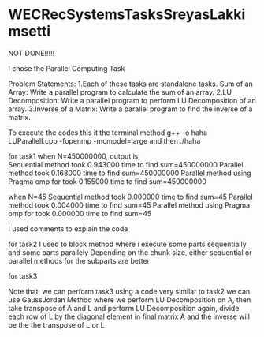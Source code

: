 # WECRecSystemsTasksSreyasLakkimsetti

NOT DONE!!!!!

I chose the Parallel Computing Task

Problem Statements:
1.Each of these tasks are standalone tasks.
Sum of an Array:
Write a parallel program to calculate the sum of an array.
2.LU Decomposition:
Write a parallel program to perform LU Decomposition of an array. 
3.Inverse of a Matrix:
Write a parallel program to find the inverse of a matrix. 


To execute the codes
this it the terminal method
g++ -o haha LUParallelI.cpp -fopenmp -mcmodel=large
and then
./haha



for task1
when N=450000000, output is,  
Sequential method took 0.943000 time to find sum=450000000
Parallel method took 0.168000 time to find sum=450000000
Parallel method using Pragma omp for took 0.155000 time to find sum=450000000

when N=45
Sequential method took 0.000000 time to find sum=45
Parallel method took 0.004000 time to find sum=45
Parallel method using Pragma omp for took 0.000000 time to find sum=45

I used comments to explain the code

for task2
I used to block method where i execute some parts sequentially and some parts parallely
Depending on the chunk size, either sequential or parallel methods for the subparts are better

for task3

Note that, we can perform task3 using a code very similar to task2
we can use GaussJordan Method where we perform LU Decomposition on A, 
then take transpose of A and L and perform LU Decomposition again, 
divide each row of L by the diagonal element in final matrix A
and the inverse will be the the transpose of L or L
